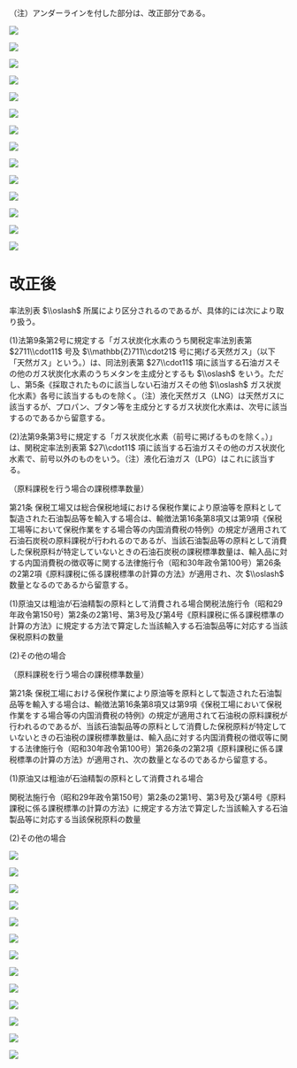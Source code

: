 （注）アンダーラインを付した部分は、改正部分である。

![](https://www.nta.go.jp/tmp/cc78b7d1-fc79-499d-8e0c-a9cc6bf35702/images/d31f1243ce40901388345c8795483851d31fd0d13f59fe8a02b129055af1d45b.jpg)

![](https://www.nta.go.jp/tmp/cc78b7d1-fc79-499d-8e0c-a9cc6bf35702/images/60f4ffd8d7dd4e89da6b6870429d66cdd9fc8f64c48c7e27314a2f11f7609fd0.jpg)

![](https://www.nta.go.jp/tmp/cc78b7d1-fc79-499d-8e0c-a9cc6bf35702/images/77cd3aeb0fadaacf4579ad9519975bdc083f5c0e5ffeeac6432c5ca4796494a8.jpg)

![](https://www.nta.go.jp/tmp/cc78b7d1-fc79-499d-8e0c-a9cc6bf35702/images/b170376435bff10b6806d3255578da2e93cf154cf1249a6a58197985ba8a4ff3.jpg)

![](https://www.nta.go.jp/tmp/cc78b7d1-fc79-499d-8e0c-a9cc6bf35702/images/1d112e03f92c98e3d17f14149e47de0a2e3c5ba4dfb866be067f63e793103006.jpg)

![](https://www.nta.go.jp/tmp/cc78b7d1-fc79-499d-8e0c-a9cc6bf35702/images/c88518a828110835de92a1960365cc37232c2c2d1c16fe7f6cf1bd1f01a49db3.jpg)

![](https://www.nta.go.jp/tmp/cc78b7d1-fc79-499d-8e0c-a9cc6bf35702/images/6b31f87cdd4e08ae4f224d74e45b99f681f34798e07cc3f689e7ae2069806c1c.jpg)

![](https://www.nta.go.jp/tmp/cc78b7d1-fc79-499d-8e0c-a9cc6bf35702/images/be7dee68db7320eb21439941d9ab0ffb89465fc92747adb5ce42c7e3bc5b5037.jpg)

![](https://www.nta.go.jp/tmp/cc78b7d1-fc79-499d-8e0c-a9cc6bf35702/images/e68414c88d4f0416b5ae91bff630e8517ed6e72620dcc6cfe94694b561a9de79.jpg)

![](https://www.nta.go.jp/tmp/cc78b7d1-fc79-499d-8e0c-a9cc6bf35702/images/d54e08f08497b3212a5aeb0d34b685e87acb7f38084c112537023a321a304c22.jpg)

![](https://www.nta.go.jp/tmp/cc78b7d1-fc79-499d-8e0c-a9cc6bf35702/images/1f1fa6b7fd940709b06eb73239703be3930a0bd0aa4eef904a1e796a206096ac.jpg)

![](https://www.nta.go.jp/tmp/cc78b7d1-fc79-499d-8e0c-a9cc6bf35702/images/8992555d11d6a721cd0f099f67926964b0e8fa6612457f3266f9b4cf13fdd96a.jpg)

![](https://www.nta.go.jp/tmp/cc78b7d1-fc79-499d-8e0c-a9cc6bf35702/images/5b0339f74a4caf2ca145d10417c5a01896d48189554dffccca716cbfffff6688.jpg)

![](https://www.nta.go.jp/tmp/cc78b7d1-fc79-499d-8e0c-a9cc6bf35702/images/973f68f8f3894f33878015f6b755b2986b95079a0ebe6e9025b53e2547198c73.jpg)

# 改正後

率法別表 $\\oslash$ 所属により区分されるのであるが、具体的には次により取り扱う。

(1)法第9条第2号に規定する「ガス状炭化水素のうち関税定率法別表第 $2711\\cdot11$ 号及 $\\mathbb{Z}711\\cdot21$ 号に掲げる天然ガス」（以下「天然ガス」という。）は、同法別表第 $27\\cdot11$ 項に該当する石油ガスその他のガス状炭化水素のうちメタンを主成分とするも $\\oslash$ をいう。ただし、第5条《採取されたものに該当しない石油ガスその他 $\\oslash$ ガス状炭化水素》各号に該当するものを除く。（注）液化天然ガス（LNG）は天然ガスに該当するが、プロパン、ブタン等を主成分とするガス状炭化水素は、次号に該当するのであるから留意する。

(2)法第9条第3号に規定する「ガス状炭化水素（前号に掲げるものを除く。）」は、関税定率法別表第 $27\\cdot11$ 項に該当する石油ガスその他のガス状炭化水素で、前号以外のものをいう。（注）液化石油ガス（LPG）はこれに該当する。

（原料課税を行う場合の課税標準数量）

第21条 保税工場又は総合保税地域における保税作業により原油等を原料として製造された石油製品等を輸入する場合は、輸徴法第16条第8項又は第9項《保税工場等において保税作業をする場合等の内国消費税の特例》の規定が適用されて石油石炭税の原料課税が行われるのであるが、当該石油製品等の原料として消費した保税原料が特定していないときの石油石炭税の課税標準数量は、輸入品に対する内国消費税の徴収等に関する法律施行令（昭和30年政令第100号）第26条の2第2項《原料課税に係る課税標準の計算の方法》が適用され、次 $\\oslash$ 数量となるのであるから留意する。

(1)原油又は粗油が石油精製の原料として消費される場合関税法施行令（昭和29年政令第150号）第2条の2第1号、第3号及び第4号《原料課税に係る課税標準の計算の方法》に規定する方法で算定した当該輸入する石油製品等に対応する当該保税原料の数量

(2)その他の場合

（原料課税を行う場合の課税標準数量）

第21条 保税工場における保税作業により原油等を原料として製造された石油製品等を輸入する場合は、輸徴法第16条第8項又は第9項《保税工場において保税作業をする場合等の内国消費税の特例》の規定が適用されて石油税の原料課税が行われるのであるが、当該石油製品等の原料として消費した保税原料が特定していないときの石油税の課税標準数量は、輸入品に対する内国消費税の徴収等に関する法律施行令（昭和30年政令第100号）第26条の2第2項《原料課税に係る課税標準の計算の方法》が適用され、次の数量となるのであるから留意する。

(1)原油又は粗油が石油精製の原料として消費される場合

関税法施行令（昭和29年政令第150号）第2条の2第1号、第3号及び第4号《原料課税に係る課税標準の計算の方法》に規定する方法で算定した当該輸入する石油製品等に対応する当該保税原料の数量

(2)その他の場合

![](https://www.nta.go.jp/tmp/cc78b7d1-fc79-499d-8e0c-a9cc6bf35702/images/582fa02552207a1ad30997d118d60f4e8c16b29c566aa2fa6095da8b6babb681.jpg)

![](https://www.nta.go.jp/tmp/cc78b7d1-fc79-499d-8e0c-a9cc6bf35702/images/47ae576c62d1bb167d648be827294ed9839ca6c828e1dacef48d6d0a65e1e2b6.jpg)

![](https://www.nta.go.jp/tmp/cc78b7d1-fc79-499d-8e0c-a9cc6bf35702/images/a9f97bb6be272f17a42330f94be6993bcb6ba8cefeea42daff5d583645a454e6.jpg)

![](https://www.nta.go.jp/tmp/cc78b7d1-fc79-499d-8e0c-a9cc6bf35702/images/ac243eb3690455367293c14319eea173dbc8ac2c221466085479a9976646613a.jpg)

![](https://www.nta.go.jp/tmp/cc78b7d1-fc79-499d-8e0c-a9cc6bf35702/images/d0249b1a49f2415236bb77e4764785fcd67d5fd8e245b0a4b3bd145de874c89f.jpg)

![](https://www.nta.go.jp/tmp/cc78b7d1-fc79-499d-8e0c-a9cc6bf35702/images/c62f0e3be29fde2e55bb30b9e134942b2625b6b9ed71c703c76d5cb8a40fd167.jpg)

![](https://www.nta.go.jp/tmp/cc78b7d1-fc79-499d-8e0c-a9cc6bf35702/images/16e4ab430c8b89432950e8962c16ffbe16fb42a67c7a55be508379ec92496ab4.jpg)

![](https://www.nta.go.jp/tmp/cc78b7d1-fc79-499d-8e0c-a9cc6bf35702/images/010ac6acff4dcc8083a821d5948de5d76da6bda6310e12c696bbac617420c32e.jpg)

![](https://www.nta.go.jp/tmp/cc78b7d1-fc79-499d-8e0c-a9cc6bf35702/images/b754ea1eb202c3835d59d8852b94097b3a35529081d9df6fdbf92e45fe278f2c.jpg)

![](https://www.nta.go.jp/tmp/cc78b7d1-fc79-499d-8e0c-a9cc6bf35702/images/ae15ae81c3c92fd89c5d6e1e53283e210439527afedb5fa83fcc615b8d3092aa.jpg)

![](https://www.nta.go.jp/tmp/cc78b7d1-fc79-499d-8e0c-a9cc6bf35702/images/5d32ff3ead622be4968135f92d6e95ebdd1a6ca0f12a6c2f3a098b9e7f95d762.jpg)

![](https://www.nta.go.jp/tmp/cc78b7d1-fc79-499d-8e0c-a9cc6bf35702/images/4a9bb697dd4ae047990320d8e2c1f60b444e87de50977c0a0c4e00b98443903f.jpg)

![](https://www.nta.go.jp/tmp/cc78b7d1-fc79-499d-8e0c-a9cc6bf35702/images/b241f25397bac16abfa7ba7d181a256ac554aa4debbc724a2f5573fa41bd151f.jpg)